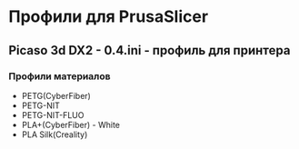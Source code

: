 <h1>Профили для PrusaSlicer</h1>
<h2>
Picaso 3d DX2 - 0.4.ini - профиль для принтера
</h2>
<h3>
Профили материалов
</h3>
<ul>
    <li>PETG(CyberFiber)</li>
    <li>PETG-NIT</li>
    <li>PETG-NIT-FLUO</li>
    <li>PLA+(CyberFiber) - White</li>
    <li>PLA Silk(Creality)</li>
</ul>